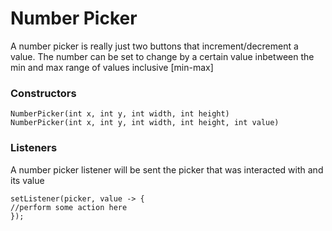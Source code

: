 Number Picker
====================

A number picker is really just two buttons that increment/decrement a value. The number can be set to change by a certain value inbetween the min and max range of values inclusive [min-max]

### Constructors

```
NumberPicker(int x, int y, int width, int height)
NumberPicker(int x, int y, int width, int height, int value)
```

### Listeners

A number picker listener will be sent the picker that was interacted with and its value

```
setListener(picker, value -> {
//perform some action here
});
```